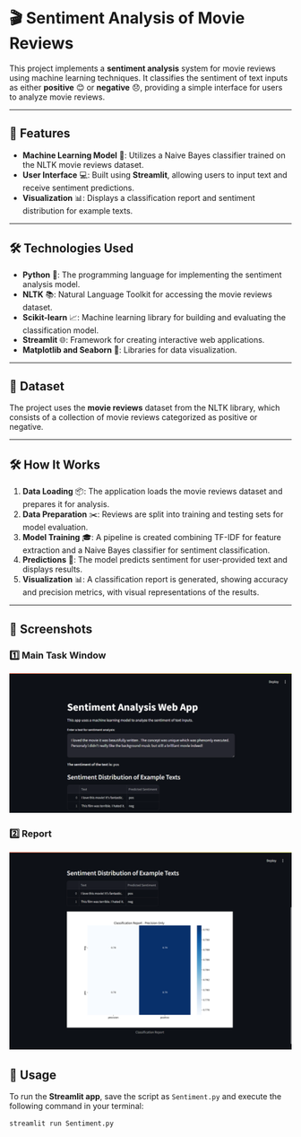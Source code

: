 # 🎬 Sentiment Analysis of Movie Reviews

This project implements a **sentiment analysis** system for movie reviews using machine learning techniques. It classifies the sentiment of text inputs as either **positive** 😊 or **negative** 😞, providing a simple interface for users to analyze movie reviews.

---

## 🌟 Features

- **Machine Learning Model** 🧠: Utilizes a Naive Bayes classifier trained on the NLTK movie reviews dataset.
- **User Interface** 💻: Built using **Streamlit**, allowing users to input text and receive sentiment predictions.
- **Visualization** 📊: Displays a classification report and sentiment distribution for example texts.

---

## 🛠️ Technologies Used

- **Python** 🐍: The programming language for implementing the sentiment analysis model.
- **NLTK** 📚: Natural Language Toolkit for accessing the movie reviews dataset.
- **Scikit-learn** 📈: Machine learning library for building and evaluating the classification model.
- **Streamlit** 🌐: Framework for creating interactive web applications.
- **Matplotlib and Seaborn** 🎨: Libraries for data visualization.

---

## 🎥 Dataset

The project uses the **movie reviews** dataset from the NLTK library, which consists of a collection of movie reviews categorized as positive or negative.

---

## 🛠️ How It Works

1. **Data Loading** 📦: The application loads the movie reviews dataset and prepares it for analysis.
2. **Data Preparation** ✂️: Reviews are split into training and testing sets for model evaluation.
3. **Model Training** 🎓: A pipeline is created combining TF-IDF for feature extraction and a Naive Bayes classifier for sentiment classification.
4. **Predictions** 🔮: The model predicts sentiment for user-provided text and displays results.
5. **Visualization** 📊: A classification report is generated, showing accuracy and precision metrics, with visual representations of the results.

---

## 📸 Screenshots

### 1️⃣ Main Task Window
![Main Task Window](./screenshots/main.png)

### 2️⃣ Report
![Report using a Graph](./screenshots/report.png)

## 🚀 Usage

To run the **Streamlit app**, save the script as `Sentiment.py` and execute the following command in your terminal:

```bash
streamlit run Sentiment.py
